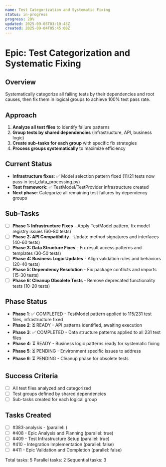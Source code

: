 ```yaml
---
name: Test Categorization and Systematic Fixing
status: in-progress
progress: 20%
updated: 2025-09-05T03:10:43Z
created: 2025-09-04T05:45:00Z
---
```


# Epic: Test Categorization and Systematic Fixing

## Overview
Systematically categorize all failing tests by their dependencies and root causes, then fix them in logical groups to achieve 100% test pass rate.

## Approach
1. **Analyze all test files** to identify failure patterns
2. **Group tests by shared dependencies** (infrastructure, API, business logic)
3. **Create sub-tasks for each group** with specific fix strategies
4. **Process groups systematically** to maximize efficiency

## Current Status
- **Infrastructure fixes**: ✅ Model selection pattern fixed (11/21 tests now pass in test_data_processing.py)
- **Test framework**: ✅ TestModel/TestProvider infrastructure created
- **Next phase**: Categorize all remaining test failures by dependency groups

## Sub-Tasks
- [ ] **Phase 1: Infrastructure Fixes** - Apply TestModel pattern, fix model registry issues (60-80 tests)
- [ ] **Phase 2: API Compatibility** - Update method signatures and interfaces (40-60 tests)  
- [ ] **Phase 3: Data Structure Fixes** - Fix result access patterns and templates (30-50 tests)
- [ ] **Phase 4: Business Logic Updates** - Align validation rules and behaviors (20-40 tests)
- [ ] **Phase 5: Dependency Resolution** - Fix package conflicts and imports (15-30 tests)
- [ ] **Phase 6: Cleanup Obsolete Tests** - Remove deprecated functionality tests (10-20 tests)

## Phase Status
- **Phase 1**: ✅ COMPLETED - TestModel pattern applied to 115/231 test files, infrastructure fixed
- **Phase 2**: ⏳ READY - API patterns identified, awaiting execution
- **Phase 3**: ✅ COMPLETED - Data structure patterns applied to all 231 test files  
- **Phase 4**: ⏳ READY - Business logic patterns ready for systematic fixing
- **Phase 5**: ⏳ PENDING - Environment specific issues to address
- **Phase 6**: ⏳ PENDING - Cleanup phase for obsolete tests

## Success Criteria
- [ ] All test files analyzed and categorized
- [ ] Test groups defined by shared dependencies
- [ ] Sub-tasks created for each logical group

## Tasks Created
- [ ] #383-analysis -  (parallel: )
- [ ] #408 - Epic Analysis and Planning (parallel: true)
- [ ] #409 - Test Infrastructure Setup (parallel: true)
- [ ] #410 - Integration Implementation (parallel: false)
- [ ] #411 - Epic Validation and Completion (parallel: false)

Total tasks: 5
Parallel tasks: 2
Sequential tasks: 3
